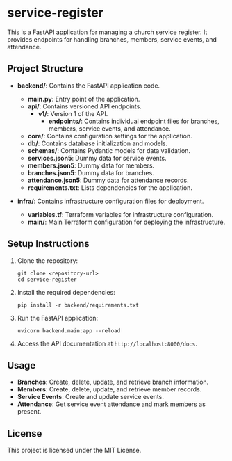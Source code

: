 # service-register
This is a FastAPI application for managing a church service register. It provides endpoints for handling branches, members, service events, and attendance.

## Project Structure
- **backend/**: Contains the FastAPI application code.
  - **main.py**: Entry point of the application.
  - **api/**: Contains versioned API endpoints.
    - **v1/**: Version 1 of the API.
      - **endpoints/**: Contains individual endpoint files for branches, members, service events, and attendance.
  - **core/**: Contains configuration settings for the application.
  - **db/**: Contains database initialization and models.
  - **schemas/**: Contains Pydantic models for data validation.
  - **services.json5**: Dummy data for service events.
  - **members.json5**: Dummy data for members.
  - **branches.json5**: Dummy data for branches.
  - **attendance.json5**: Dummy data for attendance records.
  - **requirements.txt**: Lists dependencies for the application.

- **infra/**: Contains infrastructure configuration files for deployment.
  - **variables.tf**: Terraform variables for infrastructure configuration.
  - **main/**: Main Terraform configuration for deploying the infrastructure.

## Setup Instructions
1. Clone the repository:
   ```
   git clone <repository-url>
   cd service-register
   ```

2. Install the required dependencies:
   ```
   pip install -r backend/requirements.txt
   ```

3. Run the FastAPI application:
   ```
   uvicorn backend.main:app --reload
   ```

4. Access the API documentation at `http://localhost:8000/docs`.

## Usage
- **Branches**: Create, delete, update, and retrieve branch information.
- **Members**: Create, delete, update, and retrieve member records.
- **Service Events**: Create and update service events.
- **Attendance**: Get service event attendance and mark members as present.

## License
This project is licensed under the MIT License.